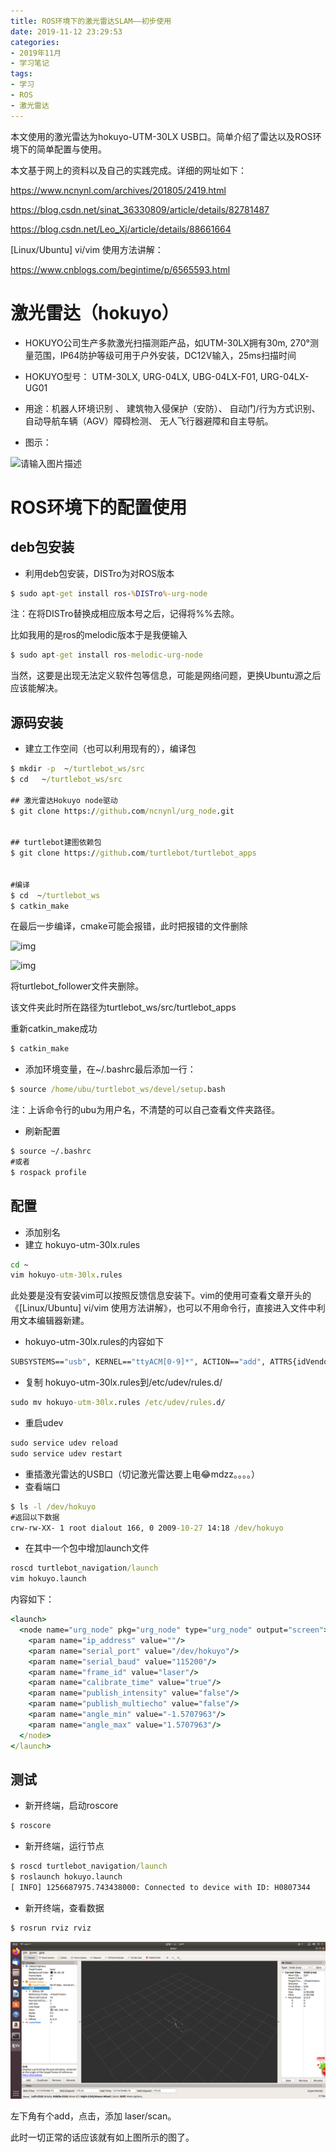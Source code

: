 ```yaml
---
title: ROS环境下的激光雷达SLAM——初步使用
date: 2019-11-12 23:29:53
categories:
- 2019年11月
- 学习笔记
tags:
- 学习
- ROS
- 激光雷达
---
```


本文使用的激光雷达为hokuyo-UTM-30LX USB口。简单介绍了雷达以及ROS环境下的简单配置与使用。

<!--more-->

本文基于网上的资料以及自己的实践完成。详细的网址如下：

 https://www.ncnynl.com/archives/201805/2419.html 

 https://blog.csdn.net/sinat_36330809/article/details/82781487 

 https://blog.csdn.net/Leo_Xj/article/details/88661664 

[Linux/Ubuntu\] vi/vim 使用方法讲解：

 https://www.cnblogs.com/begintime/p/6565593.html 

# 激光雷达（hokuyo）

- HOKUYO公司生产多款激光扫描测距产品，如UTM-30LX拥有30m, 270°测量范围，IP64防护等级可用于户外安装，DC12V输入，25ms扫描时间

- HOKUYO型号： UTM-30LX, URG-04LX, UBG-04LX-F01, URG-04LX-UG01

- 用途：机器人环境识别 、 建筑物入侵保护（安防）、 自动门/行为方式识别、 自动导航车辆（AGV）障碍检测、 无人飞行器避障和自主导航。

- 图示：

 ![请输入图片描述](http://images.ncnynl.com/ros/2016/Hokuyo.jpg) 

# ROS环境下的配置使用

## deb包安装

- 利用deb包安装，DISTro为对ROS版本 

```cmd
$ sudo apt-get install ros-%DISTro%-urg-node
```

注：在将DISTro替换成相应版本号之后，记得将%%去除。

比如我用的是ros的melodic版本于是我便输入

```cmd
$ sudo apt-get install ros-melodic-urg-node
```

当然，这要是出现无法定义软件包等信息，可能是网络问题，更换Ubuntu源之后应该能解决。

## 源码安装

- 建立工作空间（也可以利用现有的），编译包

```cmd
$ mkdir -p  ~/turtlebot_ws/src
$ cd   ~/turtlebot_ws/src

## 激光雷达Hokuyo node驱动
$ git clone https://github.com/ncnynl/urg_node.git


## turtlebot建图依赖包
$ git clone https://github.com/turtlebot/turtlebot_apps 


#编译
$ cd  ~/turtlebot_ws
$ catkin_make
```

在最后一步编译，cmake可能会报错，此时把报错的文件删除

 ![img](https://img-blog.csdn.net/20180920093955897?watermark/2/text/aHR0cHM6Ly9ibG9nLmNzZG4ubmV0L3NpbmF0XzM2MzMwODA5/font/5a6L5L2T/fontsize/400/fill/I0JBQkFCMA==/dissolve/70) 

 ![img](https://img-blog.csdn.net/2018092009402381?watermark/2/text/aHR0cHM6Ly9ibG9nLmNzZG4ubmV0L3NpbmF0XzM2MzMwODA5/font/5a6L5L2T/fontsize/400/fill/I0JBQkFCMA==/dissolve/70) 

将turtlebot_follower文件夹删除。

该文件夹此时所在路径为turtlebot_ws/src/turtlebot_apps

重新catkin_make成功

```cmd
$ catkin_make
```

- 添加环境变量，在~/.bashrc最后添加一行：

```cmd
$ source /home/ubu/turtlebot_ws/devel/setup.bash
```

注：上诉命令行的ubu为用户名，不清楚的可以自己查看文件夹路径。

- 刷新配置

```cmd
$ source ~/.bashrc
#或者
$ rospack profile
```

## 配置

- 添加别名
- 建立 hokuyo-utm-30lx.rules 

```cmd
cd ~ 
vim hokuyo-utm-30lx.rules
```

此处要是没有安装vim可以按照反馈信息安装下。vim的使用可查看文章开头的《[Linux/Ubuntu\] vi/vim 使用方法讲解》，也可以不用命令行，直接进入文件中利用文本编辑器新建。

- hokuyo-utm-30lx.rules的内容如下

```cmd
SUBSYSTEMS=="usb", KERNEL=="ttyACM[0-9]*", ACTION=="add", ATTRS{idVendor}=="15d1", ATTRS{idProduct}=="0000", MODE="666",  SYMLINK+="hokuyo", GROUP="dialout"
```

- 复制 hokuyo-utm-30lx.rules到/etc/udev/rules.d/ 

```cmd
sudo mv hokuyo-utm-30lx.rules /etc/udev/rules.d/
```

- 重启udev

```cmd
sudo service udev reload 
sudo service udev restart
```

- 重插激光雷达的USB口（切记激光雷达要上电😂mdzz。。。。）
- 查看端口

```cmd
$ ls -l /dev/hokuyo
#返回以下数据
crw-rw-XX- 1 root dialout 166, 0 2009-10-27 14:18 /dev/hokuyo
```

- 在其中一个包中增加launch文件

```cmd
roscd turtlebot_navigation/launch
vim hokuyo.launch
```

内容如下：

```cmd
<launch>
  <node name="urg_node" pkg="urg_node" type="urg_node" output="screen">
    <param name="ip_address" value=""/>
    <param name="serial_port" value="/dev/hokuyo"/>
    <param name="serial_baud" value="115200"/>
    <param name="frame_id" value="laser"/>
    <param name="calibrate_time" value="true"/>
    <param name="publish_intensity" value="false"/>
    <param name="publish_multiecho" value="false"/>
    <param name="angle_min" value="-1.5707963"/>
    <param name="angle_max" value="1.5707963"/>
  </node>
</launch>
```

## 测试

- 新开终端，启动roscore

```cmd
$ roscore
```

-  新开终端，运行节点 

```cmd
$ roscd turtlebot_navigation/launch
$ roslaunch hokuyo.launch
[ INFO] 1256687975.743438000: Connected to device with ID: H0807344
```

- 新开终端，查看数据

```cmd
$ rosrun rviz rviz
```

![image-20191112114058412](..\assets\images\image-20191112114058412.png)

左下角有个add，点击，添加 laser/scan。

此时一切正常的话应该就有如上图所示的图了。